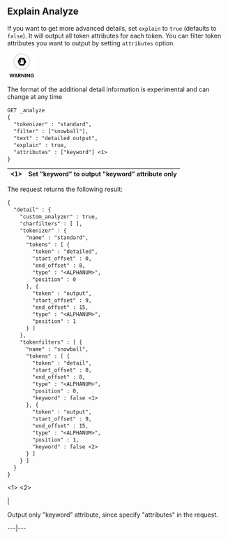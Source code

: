 ## Explain Analyze

If you want to get more advanced details, set `explain` to `true` (defaults to `false`). It will output all token attributes for each token. You can filter token attributes you want to output by setting `attributes` option.

![Warning](images/icons/warning.png)

The format of the additional detail information is experimental and can change at any time 
    
    
    GET _analyze
    {
      "tokenizer" : "standard",
      "filter" : ["snowball"],
      "text" : "detailed output",
      "explain" : true,
      "attributes" : ["keyword"] <1>
    }

<1>| Set "keyword" to output "keyword" attribute only     
---|---  
  
The request returns the following result:
    
    
    {
      "detail" : {
        "custom_analyzer" : true,
        "charfilters" : [ ],
        "tokenizer" : {
          "name" : "standard",
          "tokens" : [ {
            "token" : "detailed",
            "start_offset" : 0,
            "end_offset" : 8,
            "type" : "<ALPHANUM>",
            "position" : 0
          }, {
            "token" : "output",
            "start_offset" : 9,
            "end_offset" : 15,
            "type" : "<ALPHANUM>",
            "position" : 1
          } ]
        },
        "tokenfilters" : [ {
          "name" : "snowball",
          "tokens" : [ {
            "token" : "detail",
            "start_offset" : 0,
            "end_offset" : 8,
            "type" : "<ALPHANUM>",
            "position" : 0,
            "keyword" : false <1>
          }, {
            "token" : "output",
            "start_offset" : 9,
            "end_offset" : 15,
            "type" : "<ALPHANUM>",
            "position" : 1,
            "keyword" : false <2>
          } ]
        } ]
      }
    }

<1> <2>

| 

Output only "keyword" attribute, since specify "attributes" in the request.   
  
---|---
